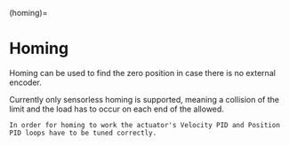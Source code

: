 (homing)=
# Homing

Homing can be used to find the zero position in case there is no external encoder. 

Currently only sensorless homing is supported, meaning a collision of the limit and the load has to occur on each end of the allowed.

```{note}
In order for homing to work the actuator's Velocity PID and Position PID loops have to be tuned correctly. 
```